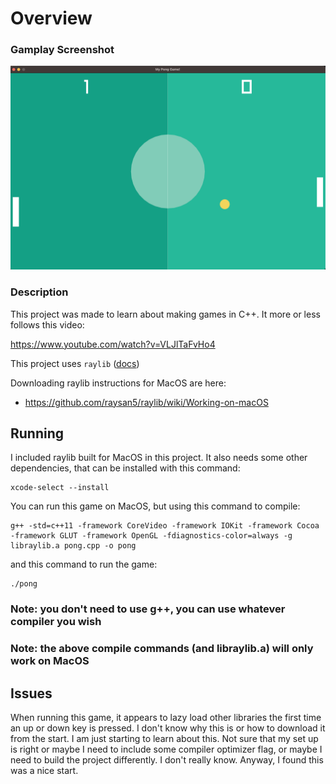 # Overview
### Gamplay Screenshot

![Gameplay screenshot](assets/img//gameplayscreenshot.png)

### Description
This project was made to learn about making games in C++.  It more or less follows this video: 

https://www.youtube.com/watch?v=VLJlTaFvHo4

This project uses `raylib` ([docs](https://www.raylib.com/index.html))

Downloading raylib instructions for MacOS are here:
- https://github.com/raysan5/raylib/wiki/Working-on-macOS



## Running

I included raylib built for MacOS in this project.  It also needs some other 
dependencies, that can be installed with this command: 
```
xcode-select --install
```

You can run this game on MacOS, but using this command to compile:

```
g++ -std=c++11 -framework CoreVideo -framework IOKit -framework Cocoa -framework GLUT -framework OpenGL -fdiagnostics-color=always -g libraylib.a pong.cpp -o pong
```

and this command to run the game:

```
./pong
```

### Note: you don't need to use g++, you can use whatever compiler you wish
### Note: the above compile commands (and libraylib.a) will only work on MacOS

## Issues

When running this game, it appears to lazy load other libraries the first time
an up or down key is pressed.  I don't know why this is or how to download it 
from the start.  I am just starting to learn about this.  Not sure that my set
up is right or maybe I need to include some compiler optimizer flag, or maybe
I need to build the project differently.  I don't really know.  Anyway, I found
this was a nice start.